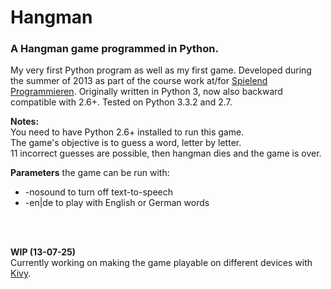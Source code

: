 # Hangman
### A Hangman game programmed in Python.

My very first Python program as well as my first game. Developed during the summer of 2013 as part of the course work at/for [Spielend Programmieren](http://www.spielend-programmieren.at). Originally written in Python 3, now also backward compatible with 2.6+. Tested on Python 3.3.2 and 2.7.

__Notes:__<br>
You need to have Python 2.6+ installed to run this game.<br>
The game's objective is to guess a word, letter by letter.<br>
11 incorrect guesses are possible, then hangman dies and the game is over.

__Parameters__ the game can be run with:
* -nosound to turn off text-to-speech
* -en|de to play with English or German words
<br>
<br>

__WIP (13-07-25)__<br>
Currently working on making the game playable on different devices with [Kivy](http://kivy.org/).
